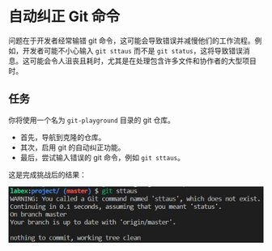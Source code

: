 # 自动纠正 Git 命令

问题在于开发者经常输错 git 命令，这可能会导致错误并减慢他们的工作流程。例如，开发者可能不小心输入 `git sttaus` 而不是 `git status`，这将导致错误消息。这可能会令人沮丧且耗时，尤其是在处理包含许多文件和协作者的大型项目时。

## 任务

你将使用一个名为 `git-playground` 目录的 git 仓库。

- 首先，导航到克隆的仓库。
- 其次，启用 git 的自动纠正功能。
- 最后，尝试输入错误的 git 命令，例如 `git sttaus`。

这是完成挑战后的结果：

![自动纠正git命令结果](../assets/challenge-autocorrect-step1-1.jpg)
